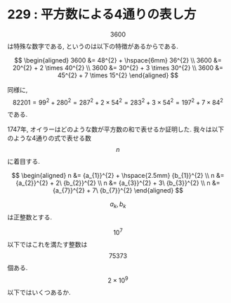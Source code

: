 # 229 : 平方数による4通りの表し方

$$3600$$ は特殊な数字である, というのは以下の特徴があるからである.

$$
\begin{aligned}
3600 &= 48^{2} + \hspace{6mm} 36^{2} \\
3600 &= 20^{2} + 2 \times 40^{2} \\
3600 &= 30^{2} + 3 \times 30^{2} \\
3600 &= 45^{2} + 7 \times 15^{2}
\end{aligned}
$$

同様に, $$82201 = 99^{2} + 280^{2} = 287^{2} + 2×54^{2} = 283^{2} + 3×54^{2} = 197^{2} + 7×84^{2}$$ である.

1747年, オイラーはどのような数が平方数の和で表せるか証明した. 我々は以下のような4通りの式で表せる数 $$n$$ に着目する.

$$
\begin{aligned}
n &= {a_{1}}^{2} + \hspace{2.5mm} {b_{1}}^{2} \\
n &= {a_{2}}^{2} + 2\ {b_{2}}^{2} \\
n &= {a_{3}}^{2} + 3\ {b_{3}}^{2} \\
n &= {a_{7}}^{2} + 7\ {b_{7}}^{2}
\end{aligned}
$$

$$a_{k},b_{k}$$ は正整数とする.

$$10^{7}$$ 以下ではこれを満たす整数は $$75373$$ 個ある.
$$2 \times 10^{9}$$ 以下ではいくつあるか.
